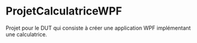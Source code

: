 ﻿# ProjetCalculatriceWPF

Projet pour le DUT qui consiste à créer une application WPF implémentant une calculatrice.
